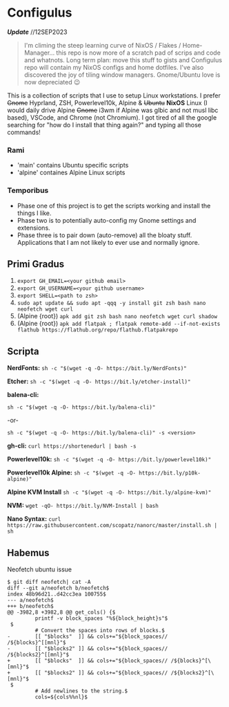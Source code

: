 # Configulus

___Update___  //12SEP2023
> I'm climing the steep learning curve of NixOS / Flakes / Home-Manager... this repo is now more of a scratch pad of scrips and code and whatnots. Long term plan: move this stuff to gists and Configulus repo will contain my NixOS configs and home dotfiles. I've also discovered the joy of tiling window managers. Gnome/Ubuntu love is now depreciated 😉

This is a collection of scripts that I use to setup Linux workstations. I prefer ~~Gnome~~ Hyprland, ZSH, Powerlevel10k, Alpine & ~~Ubuntu~~ **NixOS** Linux (I would daily drive Alpine ~~Gnome~~ i3wm if Alpine was glbic and not musl libc based), VSCode, and Chrome (not Chromium). I got tired of all the google searching for "how do I install that thing again?" and typing all those commands! 

### Rami
* 'main' contains Ubuntu specific scripts
* 'alpine' containes Alpine Linux scripts

### Temporibus
* Phase one of this project is to get the scripts working and install the things I like. 
* Phase two is to potentially auto-config my Gnome settings and extensions. 
* Phase three is to pair down (auto-remove) all the bloaty stuff. Applications that I am not likely to ever use and normally ignore.    

## Primi Gradus

  1. `export GH_EMAIL=<your github email>`
  2. `export GH_USERNAME=<your github username>`
  3. `export SHELL=<path to zsh>`
  4. `sudo apt update && sudo apt -qqq -y install git zsh bash nano neofetch wget curl`
  5. (Alpine {root}) `apk add git zsh bash nano neofetch wget curl shadow`
  6. (Alpine {root}) `apk add flatpak ; flatpak remote-add --if-not-exists flathub https://flathub.org/repo/flathub.flatpakrepo`

## Scripta

**NerdFonts:** `sh -c "$(wget -q -O- https://bit.ly/NerdFonts)"` 

**Etcher:** `sh -c "$(wget -q -O- https://bit.ly/etcher-install)"`

**balena-cli:** 

`sh -c "$(wget -q -O- https://bit.ly/balena-cli)"` 

-or- 

`sh -c "$(wget -q -O- https://bit.ly/balena-cli)" -s <version>`

**gh-cli:** `curl https://shortenedurl | bash -s`

**Powerlevel10k:** `sh -c "$(wget -q -O- https://bit.ly/powerlevel10k)"`

**Powerlevel10k Alpine:** `sh -c "$(wget -q -O- https://bit.ly/p10k-alpine)"`

**Alpine KVM Install** `sh -c "$(wget -q -O- https://bit.ly/alpine-kvm)"`

**NVM:** `wget -qO- https://bit.ly/NVM-Install | bash`

**Nano Syntax:** `curl https://raw.githubusercontent.com/scopatz/nanorc/master/install.sh | sh`

## Habemus

Neofetch ubuntu issue
```
$ git diff neofetch| cat -A
diff --git a/neofetch b/neofetch$
index 48b96d21..d42cc3ea 100755$
--- a/neofetch$
+++ b/neofetch$
@@ -3982,8 +3982,8 @@ get_cols() {$
         printf -v block_spaces "%${block_height}s"$
 $
         # Convert the spaces into rows of blocks.$
-        [[ "$blocks"  ]] && cols+="${block_spaces// /${blocks}^[[mnl}"$
-        [[ "$blocks2" ]] && cols+="${block_spaces// /${blocks2}^[[mnl}"$
+        [[ "$blocks"  ]] && cols+="${block_spaces// /${blocks}^[\[mnl}"$
+        [[ "$blocks2" ]] && cols+="${block_spaces// /${blocks2}^[\[mnl}"$
 $
         # Add newlines to the string.$
         cols=${cols%%nl}$
 ```
